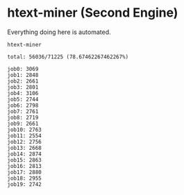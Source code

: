 # htext-miner (Second Engine)

Everything doing here is automated.

```
htext-miner

total: 56036/71225 (78.67462267462267%)

job0: 3069
job1: 2848
job2: 2661
job3: 2801
job4: 3106
job5: 2744
job6: 2798
job7: 2761
job8: 2719
job9: 2661
job10: 2763
job11: 2554
job12: 2756
job13: 2668
job14: 2874
job15: 2863
job16: 2813
job17: 2880
job18: 2955
job19: 2742
```